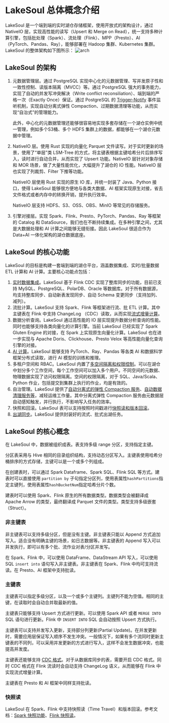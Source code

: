 # LakeSoul 总体概念介绍

LakeSoul 是一个端到端的实时湖仓存储框架，使用开放式的架构设计，通过 NativeIO 层，实现高性能的读写（Upsert 和 Merge on Read），统一支持多种计算引擎，包括批处理（Spark）、流处理（Flink）、MPP（Presto）、AI（PyTorch、Pandas、Ray），能够部署在 Hadoop 集群、Kubernetes 集群。LakeSoul 的整体架构如下图所示：
![arch](@site/static/img/lakeSoulModel.png)

## LakeSoul 的架构
1. 元数据管理层。通过 PostgreSQL 实现中心化的元数据管理、写并发原子性和一致性控制、读版本隔离（MVCC）等。通过 PostgreSQL 强大的事务能力，实现了自动的并发写冲突解决（Write conflict reconsiliation）、端到端的严格一次（Exactly Once）保证。通过 PostgreSQL 的 [Trigger-Notify](https://www.postgresql.org/docs/current/sql-notify.html) 事件监听机制，实现自动分离式弹性 Compaction、过期数据清理等功能，从而实现“自治式”的管理能力。
    
    此外，中心化的元数据管理还能够很容易地实现多套存储在一个湖仓实例中统一管理，例如多个S3桶、多个 HDFS 集群上的数据，都能够在一个湖仓元数据中管理。

2. NativeIO 层。使用 Rust 实现的向量化 Parquet 文件读写。对于实时更新的场景，使用了“单层”类 LSM-Tree 的方式，将主键表根据主键哈希分片后排序写入，读时进行自动合并，从而实现了 Upsert 功能。NativeIO 层针对对象存储和 MOR 场景，做了大量性能优化，大幅提升了湖仓的 IO 性能。NativeIO 层也实现了列裁剪、Filter 下推等功能。

   NativeIO 层使用 Rust 实现的原生 IO 库，并统一封装了 Java、Python 接口，使得 LakeSoul 能够很方便地与各类大数据、AI 框架实现原生对接，省去文件格式或者内存中的转换开销，提升执行效率。

   NativeIO 层支持 HDFS、S3、OSS、OBS、MinIO 等常见的存储服务。

3. 引擎对接层。实现 Spark、Flink、Presto、PyTorch、Pandas、Ray 等框架的 Catalog 和 DataSource，我们也在不断持续集成。在多种引擎之间，尤其是大数据处理和 AI 计算之间能够无缝衔接。因此 LakeSoul 很适合作为 Data+AI 一体化架构的湖仓数据底座。

## LakeSoul 的核心功能
LakeSoul 的目标是构建一套端到端的湖仓平台，涵盖数据集成、实时/批量数据 ETL 计算和 AI 计算。主要核心功能点包括：
1. [实时数据集成](../03-Usage%20Docs/05-flink-cdc-sync.md)。LakeSoul 基于 Flink CDC 实现了整库同步的功能，目前已支持 MySQL、PostgreSQL、PolarDB、Oracle 等数据库。对于所有数据源，均支持整库同步、自动新表发现同步、自动 Schema 变更同步（支持加列、减列）。
2. 流批计算。LakeSoul 支持 Spark、Flink 等框架进行流、批 ETL 计算。其中主键表在 Flink 中支持 ChangeLog （CDC）读取，从而实现[流式增量计算](../03-Usage%20Docs/06-flink-lakesoul-connector.md)。
3. 数据分析查询。LakeSoul 通过高性能的 IO 层实现提升数据分析查询的性能。同时也能够支持各类向量化的计算引擎。当前 LakeSoul 已经实现了 Spark Gluten Engine 的对接，在 Spark 上实现原生向量化计算。LakeSoul 也在进一步实现与 Apache Doris、Clickhouse、Presto Velox 等高性能向量化查询引擎的对接。
4. [AI 计算](../03-Usage%20Docs/11-machine-learning-support.md)。LakeSoul 能够支持 PyTorch、Ray、Pandas 等各类 AI 和数据科学框架分布式读取，进行 AI 模型的训练和推理。
5. 多租户空间和 RBAC。LakeSoul 内置了[多空间隔离和权限控制](../03-Usage%20Docs/12-workspace-and-rbac.md)。可以在湖仓中划分多个工作空间，每个工作空间可以加入多个用户。不同空间的元数据、物理数据实现了访问权限隔离。空间的权限隔离，对于 SQL、Java/Scala、Python 作业，包括提交到集群上执行的作业，均是有效的。
6. 自治管理。LakeSoul 提供了[自动分离式的弹性 Compaction 服务](../03-Usage%20Docs/08-auto-compaction-task.md)、[自动数据清理服务等](../03-Usage%20Docs/09-clean-redundant-data.md)，减轻运维工作量。其中分离式弹性 Compaction 服务由元数据层自动感知触发，并行执行，不影响写入任务的效率。
7. 快照和回滚。LakeSoul 表可以支持按照时间戳进行[快照读和版本回滚](../02-Tutorials/03-snapshot-manage.md)。
8. [出湖同步](../03-Usage%20Docs/14-export-to-databases.md)。LakeSoul 提供封装好的流式、批式出湖任务。

## LakeSoul 的核心概念
在 LakeSoul 中，数据被组织成表。表支持多级 range 分区，支持指定主键。

分区表采用与 Hive 相同的目录组织结构，支持动态分区写入。主键表使用哈希分桶排序的方式存储，主键可以是一个或多个列组成。

在创建表时，可以通过 Spark Dataframe、Spark SQL、Flink SQL 等方式。建表时可以直接使用 `partition by` 子句指定分区列，使用表属性`hashPartitions`指定主键列，使用表属性`hashBucketNum`指定哈希分片个数。

建表时可以使用 Spark、Flink 原生的所有数据类型。数据类型会被翻译成 Apache Arrow 的类型，最终翻译成 Parquet 文件的类型。类型支持多级嵌套（Struct）。

### 非主键表
非主键表可以支持多级分区，但是没有主键。非主键表只能以 Append 方式追加写入。适合没有明确主键的场景，如日志数据等。非主键表的 Append 写入可以并发执行，即可以有多个批、流作业对表/分区并发写。

在 Spark、Flink 中，可以使用 DataFrame、DataStream API 写入，可以使用 SQL `insert into` 语句写入非主键表。非主键表在 Spark、Flink 中均可支持流读。在 Presto、AI 框架中支持批读。

### 主键表
主键表可以指定多级分区，以及一个或多个主键列。主键列不能为空值。相同的主键，在读取时会自动合并取最新的值。

主键表只能够支持 Upsert 方式进行更新。可以使用 Spark API 或者 `MERGE INTO` SQL 语句进行更新。Flink 中 `INSERT INTO` SQL 会自动按照 Upsert 方式执行。

主键表可以支持并发写入更新，支持部分列更新(Partial Update)。在并发更新时，需要应用层保证写入顺序不发生冲突。一般情况下，如果有多个流同时更新主键表的不同列，可以采用并发更新的方式进行写入，这样不会发生数据冲突，也能提高并发度。

主键表还能够支持 [CDC 格式](../03-Usage%20Docs/04-cdc-ingestion-table.mdx)。对于从数据库同步的表，需要开启 CDC 格式。同时 CDC 格式在 Flink 流读时会自动支持 ChangeLog 语义，从而能够在 Flink 中实现流式增量计算。

主键表在 Presto 和 AI 框架中同样支持批读。

### 快照读
LakeSoul 在 Spark、Flink 中支持快照读（Time Travel）和版本回滚。参考文档：[Spark 快照功能](../02-Tutorials/03-snapshot-manage.md)、[Flink 快照读](../03-Usage%20Docs/06-flink-lakesoul-connector.md#42-%E5%BF%AB%E7%85%A7%E6%89%B9%E9%87%8F%E8%AF%BB)。